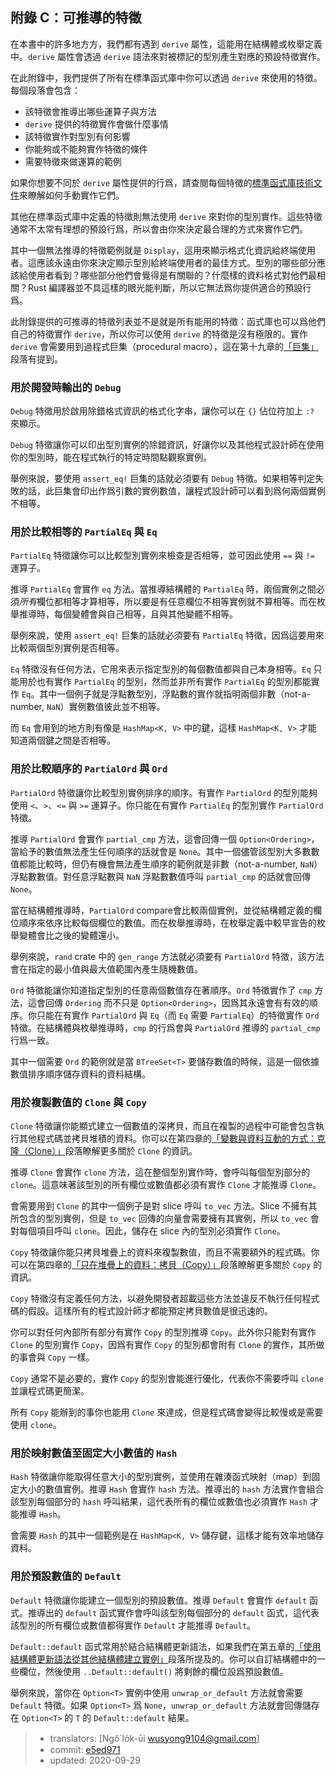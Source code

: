 ## 附錄 C：可推導的特徵

在本書中的許多地方方，我們都有遇到 `derive` 屬性，這能用在結構體或枚舉定義中。`derive` 屬性會透過 `derive` 語法來對被標記的型別產生對應的預設特徵實作。

在此附錄中，我們提供了所有在標準函式庫中你可以透過 `derive` 來使用的特徵。每個段落會包含：

* 該特徵會推導出哪些運算子與方法
* `derive` 提供的特徵實作會做什麼事情
* 該特徵實作對型別有何影響
* 你能夠或不能夠實作特徵的條件
* 需要特徵來做運算的範例

如果你想要不同於 `derive` 屬性提供的行爲，請查閱每個特徵的[標準函式庫技術文件](https://doc.rust-lang.org/std/index.html)<!-- ignore -->來瞭解如何手動實作它們。

其他在標準函式庫中定義的特徵則無法使用 `derive` 來對你的型別實作。這些特徵通常不太常有理想的預設行爲，所以會由你來決定最合理的方式來實作它們。

其中一個無法推導的特徵範例就是 `Display`，這用來顯示格式化資訊給終端使用者。這應該永遠由你來決定顯示型別給終端使用者的最佳方式。型別的哪些部分應該給使用者看到？哪些部分他們會覺得是有關聯的？什麼樣的資料格式對他們最相關？Rust 編譯器並不具這樣的眼光能判斷，所以它無法爲你提供適合的預設行爲。

此附錄提供的可推導的特徵列表並不是就是所有能用的特徵：函式庫也可以爲他們自己的特徵實作 `derive`，所以你可以使用 `derive` 的特徵是沒有極限的。實作 `derive` 會需要用到過程式巨集（procedural macro），這在第十九章的[「巨集」][macros]<!-- ignore -->段落有提到。

### 用於開發時輸出的 `Debug`

`Debug` 特徵用於啟用除錯格式資訊的格式化字串，讓你可以在 `{}` 佔位符加上 `:?` 來顯示。

`Debug` 特徵讓你可以印出型別實例的除錯資訊，好讓你以及其他程式設計師在使用你的型別時，能在程式執行的特定時間點觀察實例。

舉例來說，要使用 `assert_eq!` 巨集的話就必須要有 `Debug` 特徵。如果相等判定失敗的話，此巨集會印出作爲引數的實例數值，讓程式設計師可以看到爲何兩個實例不相等。

### 用於比較相等的 `PartialEq` 與 `Eq`

`PartialEq` 特徵讓你可以比較型別實例來檢查是否相等，並可因此使用 `==` 與 `!=` 運算子。

推導 `PartialEq` 會實作 `eq` 方法。當推導結構體的 `PartialEq` 時，兩個實例之間必須*所有*欄位都相等才算相等，所以要是有任意欄位不相等實例就不算相等。而在枚舉推導時，每個變體會與自己相等，且與其他變體不相等。

舉例來說，使用 `assert_eq!` 巨集的話就必須要有 `PartialEq` 特徵，因爲這要用來比較兩個型別實例是否相等。

`Eq` 特徵沒有任何方法，它用來表示指定型別的每個數值都與自己本身相等。`Eq` 只能用於也有實作 `PartialEq` 的型別，然而並非所有實作 `PartialEq` 的型別都能實作 `Eq`。其中一個例子就是浮點數型別，浮點數的實作就指明兩個非數（not-a-number, `NaN`）實例數值彼此並不相等。

而 `Eq` 會用到的地方則有像是 `HashMap<K, V>` 中的鍵，這樣 `HashMap<K, V>` 才能知道兩個鍵之間是否相等。

### 用於比較順序的 `PartialOrd` 與 `Ord`

`PartialOrd` 特徵讓你比較型別實例排序的順序。有實作 `PartialOrd` 的型別能夠使用 `<`、`>`、`<=` 與 `>=` 運算子。你只能在有實作 `PartialEq` 的型別實作 `PartialOrd` 特徵。

推導 `PartialOrd` 會實作 `partial_cmp` 方法，這會回傳一個 `Option<Ordering>`，當給予的數值無法產生任何順序的話就會是 `None`。其中一個儘管該型別大多數數值都能比較時，但仍有機會無法產生順序的範例就是非數（not-a-number, `NaN`）浮點數數值。對任意浮點數與 `NaN` 浮點數數值呼叫 `partial_cmp` 的話就會回傳 `None`。

當在結構體推導時，`PartialOrd` compare會比較兩個實例，並從結構體定義的欄位順序來依序比較每個欄位的數值。而在枚舉推導時，在枚舉定義中較早宣告的枚舉變體會比之後的變體還小。

舉例來說，`rand` crate 中的 `gen_range` 方法就必須要有 `PartialOrd` 特徵，該方法會在指定的最小值與最大值範圍內產生隨機數值。

`Ord` 特徵能讓你知道指定型別的任意兩個數值存在著順序。`Ord` 特徵實作了 `cmp` 方法，這會回傳 `Ordering` 而不只是 `Option<Ordering>`，因爲其永遠會有有效的順序。你只能在有實作 `PartialOrd` 與 `Eq`（而 `Eq` 需要 `PartialEq`）的特徵實作 `Ord` 特徵。在結構體與枚舉推導時，`cmp` 的行爲會與 `PartialOrd` 推導的 `partial_cmp` 行爲一致。

其中一個需要 `Ord` 的範例就是當 `BTreeSet<T>` 要儲存數值的時候，這是一個依據數值排序順序儲存資料的資料結構。

### 用於複製數值的 `Clone` 與 `Copy`

`Clone` 特徵讓你能顯式建立一個數值的深拷貝，而且在複製的過程中可能會包含執行其他程式碼並拷貝堆積的資料。你可以在第四章的[「變數與資料互動的方式：克隆（Clone）」][ways-variables-and-data-interact-clone]<!-- ignore -->段落瞭解更多關於 `Clone` 的資訊。

推導 `Clone` 會實作 `clone` 方法，這在整個型別實作時，會呼叫每個型別部分的 `clone`。這意味著該型別的所有欄位或數值都必須有實作 `Clone` 才能推導 `Clone`。

會需要用到 `Clone` 的其中一個例子是對 slice 呼叫 `to_vec` 方法。Slice 不擁有其所包含的型別實例，但是 `to_vec` 回傳的向量會需要擁有其實例，所以 `to_vec` 會對每個項目呼叫 `clone`。因此，儲存在 slice 內的型別必須實作 `Clone`。

`Copy` 特徵讓你能只拷貝堆疊上的資料來複製數值，而且不需要額外的程式碼。你可以在第四章的[「只在堆疊上的資料：拷貝（Copy）」][stack-only-data-copy]<!-- ignore -->段落瞭解更多關於 `Copy` 的資訊。

`Copy` 特徵沒有定義任何方法，以避免開發者超載這些方法並違反不執行任何程式碼的假設。這樣所有的程式設計師才都能預定拷貝數值是很迅速的。

你可以對任何內部所有部分有實作 `Copy` 的型別推導 `Copy`。此外你只能對有實作 `Clone` 的型別實作 `Copy`，因爲有實作 `Copy` 的型別都會附有 `Clone` 的實作，其所做的事會與 `Copy` 一樣。

`Copy` 通常不是必要的，實作 `Copy` 的型別會能進行優化，代表你不需要呼叫 `clone` 並讓程式碼更簡潔。

所有 `Copy` 能辦到的事你也能用 `Clone` 來達成，但是程式碼會變得比較慢或是需要使用 `clone`。

### 用於映射數值至固定大小數值的 `Hash`

`Hash` 特徵讓你能取得任意大小的型別實例，並使用在雜湊函式映射（map）到固定大小的數值實例。推導 `Hash` 會實作 `hash` 方法。推導出的 `hash` 方法實作會組合該型別每個部分的 `hash` 呼叫結果，這代表所有的欄位或數值也必須實作 `Hash` 才能推導 `Hash`。

會需要 `Hash` 的其中一個範例是在 `HashMap<K, V>` 儲存鍵，這樣才能有效率地儲存資料。

### 用於預設數值的 `Default`

`Default` 特徵讓你能建立一個型別的預設數值。推導 `Default` 會實作 `default` 函式。推導出的 `default` 函式實作會呼叫該型別每個部分的 `default` 函式，這代表該型別的所有欄位或數值都得實作 `Default` 才能推導 `Default`。

`Default::default` 函式常用於結合結構體更新語法，如果我們在第五章的[「使用結構體更新語法從其他結構體建立實例」][creating-instances-from-other-instances-with-struct-update-syntax]<!-- ignore -->段落所提及的。你可以自訂結構體中的一些欄位，然後使用 `..Default::default()` 將剩餘的欄位設爲預設數值。

舉例來說，當你在 `Option<T>` 實例中使用 `unwrap_or_default` 方法就會需要 `Default` 特徵。如果 `Option<T>` 爲 `None`，`unwrap_or_default` 方法就會回傳儲存在 `Option<T>` 的 `T` 的 `Default::default` 結果。

[creating-instances-from-other-instances-with-struct-update-syntax]:
ch05-01-defining-structs.html#使用結構體更新語法從其他結構體建立實例
[stack-only-data-copy]:
ch04-01-what-is-ownership.html#只在堆疊上的資料拷貝copy
[ways-variables-and-data-interact-clone]:
ch04-01-what-is-ownership.html#變數與資料互動的方式克隆clone
[macros]: ch19-06-macros.html#巨集

> - translators: [Ngô͘ Io̍k-ūi <wusyong9104@gmail.com>]
> - commit: [e5ed971](https://github.com/rust-lang/book/blob/e5ed97128302d5fa45dbac0e64426bc7649a558c/src/appendix-03-derivable-traits.md)
> - updated: 2020-09-29

